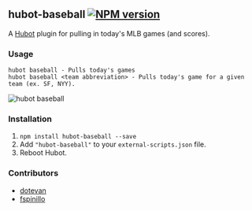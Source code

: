## hubot-baseball [![NPM version](https://badge.fury.io/js/hubot-baseball.png)](http://badge.fury.io/js/hubot-baseball)

A [Hubot](https://github.com/github/hubot) plugin for pulling in today's MLB games (and scores).

### Usage

    hubot baseball - Pulls today's games
    hubot baseball <team abbreviation> - Pulls today's game for a given team (ex. SF, NYY).

![hubot baseball](https://raw.githubusercontent.com/jonursenbach/hubot-offthegrid/master/usage.png)

### Installation
1. `npm install hubot-baseball --save`
2. Add `"hubot-baseball"` to your `external-scripts.json` file.
4. Reboot Hubot.

### Contributors

* [dotevan](https://github.com/dotevan)
* [fspinillo](https://github.com/fspinillo)
